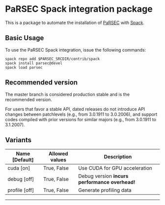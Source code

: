 PaRSEC Spack integration package
================================

This is a package to automate the installation of [PaRSEC] with [Spack].


## Basic Usage

To use the PaRSEC Spack integration, issue the following commands:

```shell
spack repo add $PARSEC_SRCDIR/contrib/spack
spack install parsec@devel
spack load parsec
```


## Recommended version

The master branch is considered production stable and is the recommended
version.

For users that favor a stable API, dated releases do not
introduce API changes between patchlevels (e.g., from 3.0.1911 to 3.0.2006),
and support codes compiled with prior versions for similar majors (e.g., from
3.0.1911 to 3.1.2007).



## Variants

  Name [Default] |  Allowed values  | Description
---------------- | ---------------- | ----------------------------------------------
  cuda [on]      |  True, False     | Use CUDA for GPU acceleration
  debug [off]    |  True, False     | Debug version **incurs performance overhead!**
  profile [off]  |  True, False     | Generate profiling data


*****************************************************************************************

[PaRSEC]: http://icl.utk.edu/parsec/
[Spack]: https://spack.readthedocs.io/en/latest/index.html
[DPlasma]: http://icl.utk.edu/dplasma/
